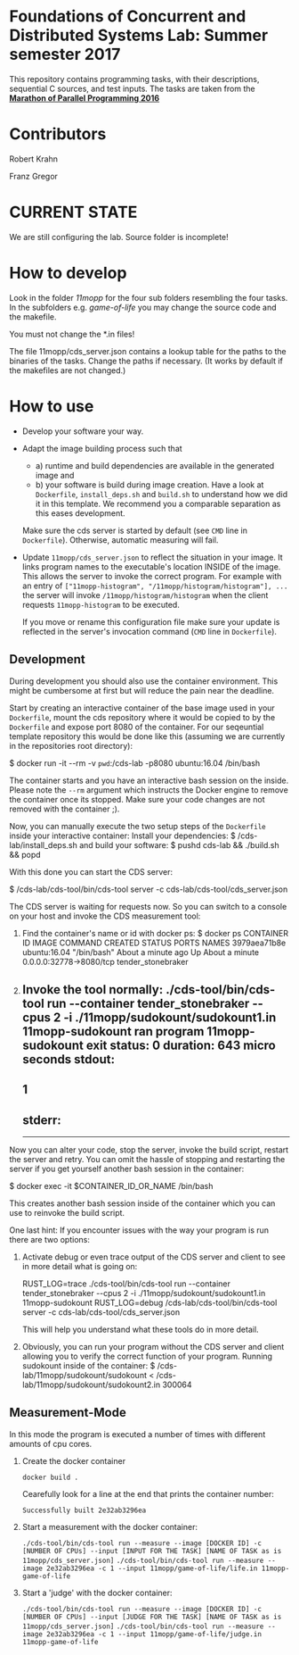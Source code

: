 # Foundations of Concurrent and Distributed Systems Lab: Summer semester 2017 #

This repository contains programming tasks, with their descriptions, sequential C sources, and test inputs.
The tasks are taken from the **[Marathon of Parallel Programming 2016](https://bitbucket.org/r0bcrane/fcds-lab-2017/src/b1a657cd5eacfcf7d6ede9a664c25d59989b7c99/Marathon%20of%20Parallel%20Programming%20problemset.pdf?at=master)**

# Contributors #

Robert Krahn

Franz Gregor

# CURRENT STATE #

We are still configuring the lab. Source folder is incomplete!


# How to develop #

Look in the folder *11mopp* for the four sub folders resembling the four tasks.
In the subfolders e.g. *game-of-life* you may change the source code and the makefile.

You must not change the *.in files!

The file 11mopp/cds_server.json contains a lookup table for the paths to the binaries of the tasks.
Change the paths if necessary. (It works by default if the makefiles are not changed.)

# How to use #

* Develop your software your way.
* Adapt the image building process such that
  * a) runtime and build dependencies are available in the generated image and
  * b) your software is build during image creation.
  Have a look at `Dockerfile`, `install_deps.sh` and `build.sh` to understand how we did it in this
  template. We recommend you a comparable separation as this eases development.

  Make sure the cds server is started by default (see `CMD` line in `Dockerfile`). Otherwise,
  automatic measuring will fail.
* Update `11mopp/cds_server.json` to reflect the situation in your image.
  It links program names to the executable's location INSIDE of the image.
  This allows the server to invoke the correct program.
  For example with an entry of `["11mopp-histogram", "/11mopp/histogram/histogram"], ...` the
  server will invoke `/11mopp/histogram/histogram` when the client requests `11mopp-histogram`
  to be executed.

  If you move or rename this configuration file make sure your update is reflected in the server's
  invocation command (`CMD` line in `Dockerfile`).

## Development ##

During development you should also use the container environment.
This might be cumbersome at first but will reduce the pain near the deadline.

Start by creating an interactive container of the base image used in your `Dockerfile`, mount the
cds repository where it would be copied to by the `Dockerfile` and expose port 8080 of the container.
For our seqeuntial template repository this would be done like this (assuming we are currently
in the repositories root directory):

$ docker run -it --rm -v `pwd`:/cds-lab -p8080 ubuntu:16.04 /bin/bash

The container starts and you have an interactive bash session on the inside. Please note the `--rm`
argument which instructs the Docker engine to remove the container once its stopped. Make sure your
code changes are not removed with the container ;).

Now, you can manually execute the two setup steps of the `Dockerfile` inside your interactive container:
Install your dependencies:
   $ /cds-lab/install_deps.sh
and build your software:
   $ pushd cds-lab && ./build.sh && popd

With this done you can start the CDS server:

$ /cds-lab/cds-tool/bin/cds-tool server -c cds-lab/cds-tool/cds_server.json

The CDS server is waiting for requests now. So you can switch to a console on your host and invoke
the CDS measurement tool:

1. Find the container's name or id with docker ps:
   $ docker ps 
   CONTAINER ID        IMAGE               COMMAND             CREATED              STATUS              PORTS                     NAMES
   3979aea71b8e        ubuntu:16.04        "/bin/bash"         About a minute ago   Up About a minute   0.0.0.0:32778->8080/tcp   tender_stonebraker

2. Invoke the tool normally:
   ./cds-tool/bin/cds-tool run --container tender_stonebraker --cpus 2 -i ./11mopp/sudokount/sudokount1.in 11mopp-sudokount
   ran program 11mopp-sudokount
   exit status: 0
   duration: 643 micro seconds
   stdout:
   --------------
   1
   --------------
   stderr:
   --------------
   --------------

Now you can alter your code, stop the server, invoke the build script, restart the server and retry.
You can omit the hassle of stopping and restarting the server if you get yourself another bash
session in the container:

$ docker exec -it $CONTAINER_ID_OR_NAME /bin/bash

This creates another bash session inside of the container which you can use to reinvoke the build script.

One last hint: If you encounter issues with the way your program is run there are two options:
1. Activate debug or even trace output of the CDS server and client to see in more detail what is going on:

   RUST_LOG=trace ./cds-tool/bin/cds-tool run --container tender_stonebraker --cpus 2 -i ./11mopp/sudokount/sudokount1.in 11mopp-sudokount
   RUST_LOG=debug /cds-lab/cds-tool/bin/cds-tool server -c cds-lab/cds-tool/cds_server.json

   This will help you understand what these tools do in more detail.

2. Obviously, you can run your program without the CDS server and client allowing you to verify the
   correct function of your program. Running sudokount inside of the container:
   $ /cds-lab/11mopp/sudokount/sudokount < /cds-lab/11mopp/sudokount/sudokount2.in 
     300064

## Measurement-Mode ##

In this mode the program is executed a number of times with different amounts of cpu cores.

1. Create the docker container

	```docker build .```

	Cearefully look for a line at the end that prints the container number:


	```Successfully built 2e32ab3296ea```

2. Start a measurement with the docker container:

	```./cds-tool/bin/cds-tool run --measure --image [DOCKER ID] -c [NUMBER OF CPUs] --input [INPUT FOR THE TASK] [NAME OF TASK as is 11mopp/cds_server.json]```
	```./cds-tool/bin/cds-tool run --measure --image 2e32ab3296ea -c 1 --input 11mopp/game-of-life/life.in 11mopp-game-of-life```

4. Start a 'judge' with the docker container:

	```./cds-tool/bin/cds-tool run --measure --image [DOCKER ID] -c [NUMBER OF CPUs] --input [JUDGE FOR THE TASK] [NAME OF TASK as is 11mopp/cds_server.json]```
	```./cds-tool/bin/cds-tool run --measure --image 2e32ab3296ea -c 1 --input 11mopp/game-of-life/judge.in 11mopp-game-of-life```
